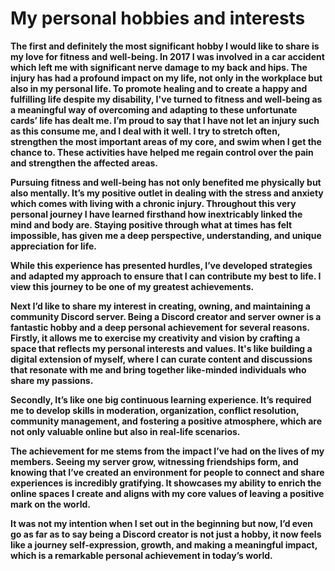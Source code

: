 <h1>My personal hobbies and interests</h1>

<b>The first and definitely the most significant hobby I would like to share is my love for fitness and well-being. In 2017 I was involved in a car accident which left me with significant nerve damage to my back and hips. The injury has had a profound impact on my life, not only in the workplace but also in my personal life. To promote healing and to create a happy and fulfilling life despite my disability, I've turned to fitness and well-being as a meaningful way of overcoming and adapting to these unfortunate cards’ life has dealt me. I’m proud to say that I have not let an injury such as this consume me, and I deal with it well. I try to stretch often, strengthen the most important areas of my core, and swim when I get the chance to. These activities have helped me regain control over the pain and strengthen the affected areas.

Pursuing fitness and well-being has not only benefited me physically but also mentally. It’s my positive outlet in dealing with the stress and anxiety which comes with living with a chronic injury. Throughout this very personal journey I have learned firsthand how inextricably linked the mind and body are. Staying positive through what at times has felt impossible, has given me a deep perspective, understanding, and unique appreciation for life.

While this experience has presented hurdles, I’ve developed strategies and adapted my approach to ensure that I can contribute my best to life. I view this journey to be one of my greatest achievements.

Next I’d like to share my interest in creating, owning, and maintaining a community Discord server. Being a Discord creator and server owner is a fantastic hobby and a deep personal achievement for several reasons. Firstly, it allows me to exercise my creativity and vision by crafting a space that reflects my personal interests and values. It's like building a digital extension of myself, where I can curate content and discussions that resonate with me and bring together like-minded individuals who share my passions. 

Secondly, It’s like one big continuous learning experience. It’s required me to develop skills in moderation, organization, conflict resolution, community management, and fostering a positive atmosphere, which are not only valuable online but also in real-life scenarios.

The achievement for me stems from the impact I’ve had on the lives of my members. Seeing my server grow, witnessing friendships form, and knowing that I’ve created an environment for people to connect and share experiences is incredibly gratifying. It showcases my ability to enrich the online spaces I create and aligns with my core values of leaving a positive mark on the world.

It was not my intention when I set out in the beginning but now, I’d even go as far as to say being a Discord creator is not just a hobby, it now feels like a journey self-expression, growth, and making a meaningful impact, which is a remarkable personal achievement in today’s world.
</b>
